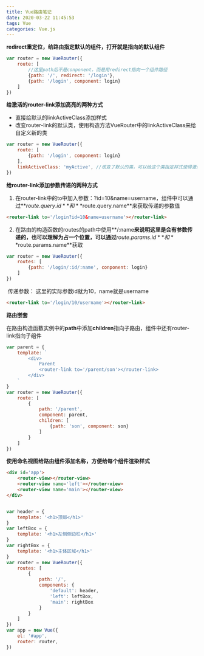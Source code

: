```yaml
---
title: Vue路由笔记
date: 2020-03-22 11:45:53
tags: Vue
categories: Vue.js
---
```

<center></center>
<!--more-->

**redirect重定位，给路由指定默认的组件，打开就是指向的默认组件**

```javascript
var router = new VueRouter({
    route: [
        //这里path后不是conponent，而是用redirect指向一个组件路径
        {path: '/', redirect: '/login'},
        {path: '/login', conponent: login}
    ]
})
```

**给激活的router-link添加高亮的两种方式**

- 直接给默认的linkActiveClass添加样式
- 改变router-link的默认类，使用构造方法VueRouter中的linkActiveClass来给自定义新的类

```javascript
var router = new VueRouter({
    route: [
        {path: '/login', conponent: login}
    ],
    linkActiveClass: 'myActive', //改变了默认的类，可以给这个类指定样式使得激活后高亮
})
```

**给router-link添加参数传递的两种方式**

1. 在router-link中的to中加入参数：?id=10&name=username，组件中可以通过**$route.query.id**和**$route.query.name**来获取传递的参数值

```html
<router-link to='/login?id=10&name=username'></router-link>
```

2. 在路由的构造函数的routes的path中使用**/:name**来说明这里是会有参数传递的，也可以理解为占一个位置，可以通过**$route.params.id**和**$route.params.name**获取

```javascript
var router = new VueRouter({
    routes: [
        {path: '/login/:id/:name', conponent: login}
    ]
})
```

​	传递参数： 这里的实际参数id就为10，name就是username

```html
<router-link to='/login/10/username'></router-link>
```

**路由嵌套**

​	在路由构造函数实例中的**path**中添加**children**指向子路由，组件中还有router-link指向子组件



```javascript
var parent = {
    template: `
		<div>
			Parent
			<router-link to='/parent/son'></router-link>
		</div>
	`
}
var router = new VueRouter({
    route: [
        {
            path: '/parent',
            component: parent,
            children: [
                {path: 'son', component: son}
            ]
        }
    ]
})
```

**使用命名视图给路由组件添加名称，方便给每个组件渲染样式**

```html
<div id='app'>
    <router-view></router-view>
    <router-view name='left'></router-view>
    <router-view name='main'></router-view>
</div>
```

```javascript

var header = {
    template: '<h1>顶部</h1>'
}
var leftBox = {
    template: '<h1>左侧侧边栏</h1>'
}
var rightBox = {
    template: '<h1>主体区域</h1>'
}
var router = new VueRouter({
    routes: [
        { 
            path: '/', 
            components: {
                'default': header,
                'left': leftBox,
                'main': rightBox
            }
        }
    ]
})
var app = new Vue({
    el: '#app',
    router: router,
})

```


